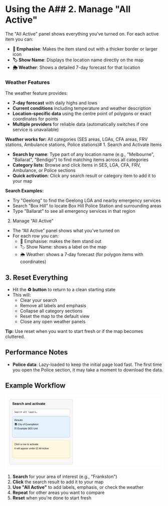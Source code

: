 # Using the A## 2. Manage "All Active"

The "All Active" panel shows everything you've turned on. For each active item you can:

- **📢 Emphasise**: Makes the item stand out with a thicker border or larger icon
- **🏷️ Show Name**: Displays the location name directly on the map
- **🌦️ Weather**: Shows a detailed 7-day forecast for that location

### Weather Features

The weather feature provides:
- **7-day forecast** with daily highs and lows
- **Current conditions** including temperature and weather description
- **Location-specific data** using the centre point of polygons or exact coordinates for points
- **Multiple providers** for reliable data (automatically switches if one service is unavailable)

**Weather works for:** All categories (SES areas, LGAs, CFA areas, FRV stations, Ambulance stations, Police stations)# 1. Search and Activate Items

- **Search by name**: Type part of any location name (e.g., "Melbourne", "Ballarat", "Bendigo") to find matching items across all categories
- **Category lists**: Browse and click items in SES, LGA, CFA, FRV, Ambulance, or Police sections
- **Quick activation**: Click any search result or category item to add it to your map

**Search Examples:**
- Try "Geelong" to find the Geelong LGA and nearby emergency services
- Search "Box Hill" to locate Box Hill Police Station and surrounding areas
- Type "Ballarat" to see all emergency services in that region

2. Manage “All Active”

- The “All Active” panel shows what you’ve turned on
- For each row you can:
  - 📢 Emphasise: makes the item stand out
  - 🏷️ Show Name: shows a label on the map
  - 🌦️ Weather: shows a 7‑day forecast (for polygon items with coordinates)

## 3. Reset Everything

- Hit the **♻️ button** to return to a clean starting state
- This will:
  - Clear your search
  - Remove all labels and emphasis
  - Collapse all category sections
  - Reset the map to the default view
  - Close any open weather panels

**Tip:** Use reset when you want to start fresh or if the map becomes cluttered.

## Performance Notes

- **Police data**: Lazy-loaded to keep the initial page load fast. The first time you open the Police section, it may take a moment to download the data.

## Example Workflow

![Searching and activating a layer](docs/assets/search-activate.svg)

1. **Search** for your area of interest (e.g., "Frankston")
2. **Click** the search result to add it to your map
3. **Use "All Active"** to add labels, emphasis, or check the weather
4. **Repeat** for other areas you want to compare
5. **Reset** when you're done to start fresh
